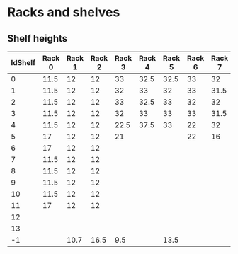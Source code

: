 # Racks and shelves

## Shelf heights

|IdShelf	|Rack 0	|Rack 1	|Rack 2	|Rack 3	|Rack 4	|Rack 5	|Rack 6	|Rack 7	|Rack 8	|Rack 9	|Rack 10|Rack 11	|Rack 12	|Rack 13	|Rack 14	|Rack 15|
|-----------|-------|-------|-------|-------|-------|-------|-------|-------|-------|-------|-------|-----------|-----------|-----------|-----------|-------|
|0			|11.5	|12		|12		|33		|32.5	|32.5	|33		|32		|33		|32.5	|33		|32			|32.5		|32.5		|7			|12		|
|1			|11.5	|12		|12		|32		|33		|32		|33		|31.5	|32.5	|37.5	|32		|32			|32			|38			|7			|12.5	|
|2			|11.5	|12		|12		|33		|32.5	|33		|32		|32		|32.5	|37.5	|32.5	|33			|36.5		|37			|7			|12		|
|3			|11.5	|12		|12		|32		|33		|33		|33		|31.5	|32.5	|37.5	|32.5	|33			|31.5		|42.5		|7			|12		|
|4			|11.5	|12		|12		|22.5	|37.5	|33		|22		|32		|46		|22		|22.5	|46			|41.5		|			|7			|12		|
|5			|17		|12		|12		|21		|		|		|22		|16		|		|		|21		|			|			|			|7			|12		|
|6			|17		|12		|12		|		|		|		|		|		|		|		|		|			|			|			|7			|12		|
|7			|11.5	|12		|12		|		|		|		|		|		|		|		|		|			|			|			|7			|12.5	|
|8			|11.5	|12		|12		|		|		|		|		|		|		|		|		|			|			|			|7			|12.5	|
|9			|11.5	|12		|12		|		|		|		|		|		|		|		|		|			|			|			|7			|12		|
|10			|11.5	|12		|12		|		|		|		|		|		|		|		|		|			|			|			|7			|12		|
|11			|17		|12		|12		|		|		|		|		|		|		|		|		|			|			|			|7			|21.5	|
|12			|		|		|		|		|		|		|		|		|		|		|		|			|			|			|22			|		|
|13			|		|		|		|		|		|		|		|		|		|		|		|			|			|			|42.5		|		|
|-1			|		|10.7	|16.5	|9.5	|		|	13.5|		|		|		|10		|		|			|			|30			|			|		|

